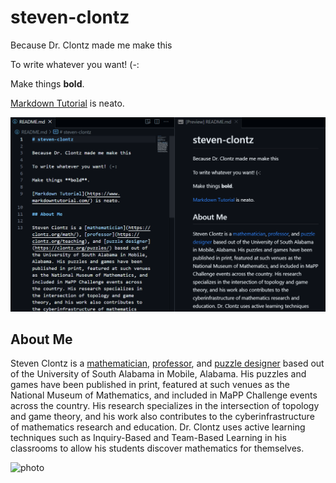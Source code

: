 # steven-clontz

Because Dr. Clontz made me make this

To write whatever you want! (-:

Make things **bold**.

[Markdown Tutorial](https://www.markdowntutorial.com/) is neato.

![Screenshot of VS code editing this very repository](image.png)

## About Me

Steven Clontz is a [mathematician](https://clontz.org/math/), [professor](https://clontz.org/teaching), and [puzzle designer](https://clontz.org/puzzles/) based out of the University of South Alabama in Mobile, Alabama. His puzzles and games have been published in print, featured at such venues as the National Museum of Mathematics, and included in MaPP Challenge events across the country. His research specializes in the intersection of topology and game theory, and his work also contributes to the cyberinfrastructure of mathematics research and education. Dr. Clontz uses active learning techniques such as Inquiry-Based and Team-Based Learning in his classrooms to allow his students discover mathematics for themselves.

![photo](http://www.gravatar.com/avatar/2f9ecf8e56d48c8fd7adff7a8b5400bb?size=400)
